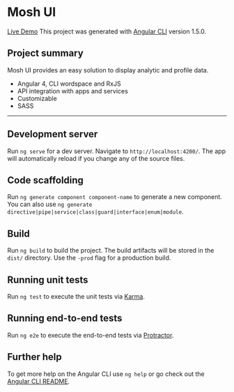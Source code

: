 # Mosh UI

<a href="https://mosh-media.github.io/Mosh-UI/">Live Demo</a>
This project was generated with [Angular CLI](https://github.com/angular/angular-cli) version 1.5.0.

## Project summary

Mosh UI provides an easy solution to display analytic and profile data. 
<ul>
<li>Angular 4, CLI wordspace and RxJS</li> 
<li>API integration with apps and services</li>
<li>Customizable</li>  
<li>SASS</li>   
</ul>

<hr>


## Development server

Run `ng serve` for a dev server. Navigate to `http://localhost:4200/`. The app will automatically reload if you change any of the source files.

## Code scaffolding

Run `ng generate component component-name` to generate a new component. You can also use `ng generate directive|pipe|service|class|guard|interface|enum|module`.

## Build

Run `ng build` to build the project. The build artifacts will be stored in the `dist/` directory. Use the `-prod` flag for a production build.

## Running unit tests

Run `ng test` to execute the unit tests via [Karma](https://karma-runner.github.io).

## Running end-to-end tests

Run `ng e2e` to execute the end-to-end tests via [Protractor](http://www.protractortest.org/).

## Further help

To get more help on the Angular CLI use `ng help` or go check out the [Angular CLI README](https://github.com/angular/angular-cli/blob/master/README.md).
